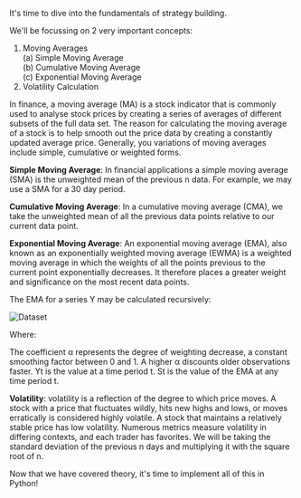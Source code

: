 It's time to dive into the fundamentals of strategy building. 

We'll be focussing on 2 very important concepts:
1. Moving Averages  
(a) Simple Moving Average  
(b) Cumulative Moving Average  
(c) Exponential Moving Average
2. Volatility Calculation

In finance, a moving average (MA) is a stock indicator that is commonly used to analyse stock prices by creating a series of averages of different subsets of the full data set. The reason for calculating the moving average of a stock is to help smooth out the price data by creating a constantly updated average price. Generally, you variations of moving averages include simple, cumulative or weighted forms.

**Simple Moving Average**: In financial applications a simple moving average (SMA) is the unweighted mean of the previous n data. For example, we may use a SMA for a 30 day period.

**Cumulative Moving Average**: In a cumulative moving average (CMA), we take the unweighted mean of all the previous data points relative to our current data point.

**Exponential Moving Average**: An exponential moving average (EMA), also known as an exponentially weighted moving average (EWMA) is a weighted moving average in which the weights of all the points previous to the current point exponentially decreases. It therefore places a greater weight and significance on the most recent data points.

The EMA for a series Y may be calculated recursively:

<img src="/orm-harshit-tyagi/scenarios/first_steps_quant_trading_3/assets/ewma.png" alt="Dataset">

Where:

The coefficient α represents the degree of weighting decrease, a constant smoothing factor between 0 and 1. A higher α discounts older observations faster.
Yt is the value at a time period t.
St is the value of the EMA at any time period t.

**Volatility**: volatility is a reflection of the degree to which price moves. A stock with a price that fluctuates wildly, hits new highs and lows, or moves erratically is considered highly volatile. A stock that maintains a relatively stable price has low volatility. Numerous metrics measure volatility in differing contexts, and each trader has favorites. We will be taking the standard deviation of the previous n days and multiplying it with the square root of n.

Now that we have covered theory, it's time to implement all of this in Python!